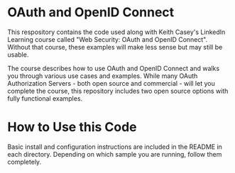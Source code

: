 # OAuth and OpenID Connect

This respository contains the code used along with Keith Casey's LinkedIn Learning course called "Web Security: OAuth and OpenID Connect". Without that course, these examples will make less sense but may still be usable.

The course describes how to use OAuth and OpenID Connect and walks you through various use cases and examples. While many OAuth Authorization Servers - both open source and commercial - will let you complete the course, this repository includes two open source options with fully functional examples.

# How to Use this Code

Basic install and configuration instructions are included in the README in each directory. Depending on which sample you are running, follow them completely.
